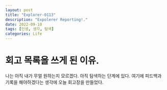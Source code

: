```yaml
---
layout: post
title: "Explorer-0113"
description: "Expolerer Reporting!."
date: 2022-09-10
tags: [인생, 생각, 탐색]
categories: Life
---
```


# 회고 목록을 쓰게 된 이유.

나는 아직 내가 무얼 원하는지 모르겠다.
아직 탐색하는 단계에 있다. 여기에 피드백과 기록을 해야하겠다는 생각에 오늘 회고장을 만들었다.